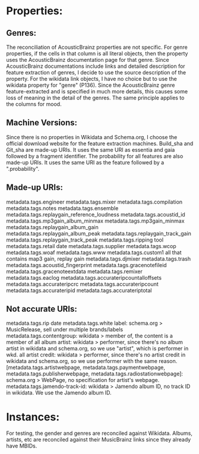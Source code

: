 #   Properties:

##  Genres:

The reconciliation of AcousticBrainz properties are not specific. 
For genre properties, if the cells in that column is all literal objects, then the property uses the AcousticBrainz documentation page for that genre. Since AcousticBrainz documentations include links and detailed description for feature extraction of genres, I decide to use the source description of the property.
For the wikidata link objects, I have no choice but to use the wikidata property for "genre" (P136). Since the AcousticBrainz genre feature-extracted and is specified in much more details, this causes some loss of meaning in the detail of the genres. 
The same principle applies to the columns for mood.

## Machine Versions:

Since there is no properties in Wikidata and Schema.org, I choose the official download website for the feature extraction machines.
Build_sha and Git_sha are made-up URIs. It uses the same URI as essentia and gaia followed by a fragment identifier.
The probability for all features are also made-up URIs. It uses the same URI as the feature followed by a ".probability".

##  Made-up URIs:

metadata.tags.engineer
metadata.tags.mixer
metadata.tags.compilation
metadata.tags.notes
metadata.tags.ensemble
metadata.tags.replaygain_reference_loudness
metadata.tags.acoustid_id
metadata.tags.mp3gain_album_minmax
metadata.tags.mp3gain_minmax
metadata.tags.replaygain_album_gain
metadata.tags.replaygain_album_peak
metadata.tags.replaygain_track_gain
metadata.tags.replaygain_track_peak
metadata.tags.ripping tool
metadata.tags.retail date
metadata.tags.supplier
metadata.tags.wcop
metadata.tags.woaf
metadata.tags.www
metadata.tags.custom1
all that contains map3 gain, replay gain
metadata.tags.djmixer
metadata.tags.trash
metadata.tags.acoustid_fingerprint
metadata.tags.gracenotefileid
metadata.tags.gracenoteextdata
metadata.tags.remixer
metadata.tags.eaclog
metadata.tags.accurateripcountalloffsets
metadata.tags.accurateripcrc
metadata.tags.accurateripcount
metadata.tags.accurateripid
metadata.tags.accurateriptotal

##  Not accurate URIs:

metadata.tags.rip date
metadata.tags.white label: schema.org > MusicRelease, sell under multiple brands/labels
metadata.tags.contentgroup: wikidata > member of, the content is a member of
all album artist: wikidata > performer, since there's no album artist in wikidata and schema.org, so we use "artist", which is performer in wkd.
all artist credit: wikidata > performer, since there's no artist credit in wikidata and schema.org, so we use performer with the same reason.
[metadata.tags.artistwebpage,
metadata.tags.paymentwebpage,
metadata.tags.publisherwebpage,
metadata.tags.radiostationwebpage]: schema.org > WebPage, no specification for artist's webpage.
metadata.tags.jamendo-track-id: wikidata > Jamendo album ID, no track ID in wikidata. We use the Jamendo album ID.


#   Instances:
For testing, the gender and genres are reconciled against Wikidata.
Albums, artists, etc are reconciled against their MusicBrainz links since they already have MBIDs.